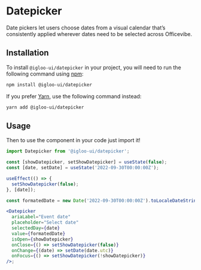 # Datepicker

Date pickers let users choose dates from a visual calendar that’s consistently applied wherever dates need to be selected across Officevibe.

<Example />

<ReferenceLinks />

## Installation

To install `@igloo-ui/datepicker` in your project, you will need to run the following command using [npm](https://www.npmjs.com/):

```bash
npm install @igloo-ui/datepicker
```

If you prefer [Yarn](https://classic.yarnpkg.com/en/), use the following command instead:

```bash
yarn add @igloo-ui/datepicker
```

## Usage

Then to use the component in your code just import it!

```jsx
import Datepicker from '@igloo-ui/datepicker';

const [showDatepicker, setShowDatepicker] = useState(false);
const [date, setDate] = useState('2022-09-30T00:00:00Z');

useEffect(() => {
  setShowDatepicker(false);
}, [date]);

const formatedDate = new Date('2022-09-30T00:00:00Z').toLocaleDateString();

<Datepicker
  ariaLabel="Event date"
  placeholder="Select date"
  selectedDay={date}
  value={formatedDate}
  isOpen={showDatepicker}
  onClose={() => setShowDatepicker(false)}
  onChange={(date) => setDate(date.utc)}
  onFocus={() => setShowDatepicker(!showDatepicker)}
/>;
```
